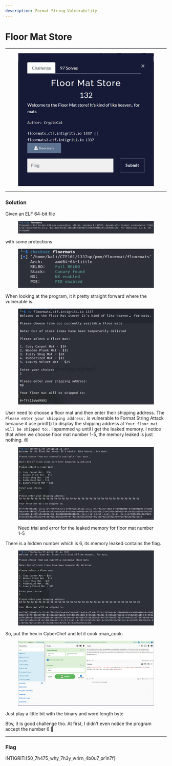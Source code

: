 ```yaml
---
description: Format String Vulnerability
---
```


# Floor Mat Store

***

<figure><img src="../../../.gitbook/assets/image (23).png" alt=""><figcaption></figcaption></figure>

***

### Solution

Given an ELF 64-bit file

<figure><img src="../../../.gitbook/assets/image (1) (1) (1) (1) (1) (1) (1) (1) (1) (1) (1) (1) (1) (1) (1) (1) (1).png" alt=""><figcaption></figcaption></figure>

with some protections

<figure><img src="../../../.gitbook/assets/image (2) (1) (1) (1) (1) (1) (1) (1) (1) (1) (1) (1) (1) (1) (1).png" alt=""><figcaption></figcaption></figure>

When looking at the program, it it pretty straight forward where the vulnerable is.

<figure><img src="../../../.gitbook/assets/image (4) (1) (1) (1) (1) (1) (1) (1) (1) (1) (1).png" alt=""><figcaption></figcaption></figure>

User need to choose a floor mat and then enter their shipping address. The `Please enter your shipping address:` is vulnerable to Format String Attack because it use printf() to display the shipping address at `Your floor mat will be shipped to:`. I spammed `%p` until i get the leaked memory. I notice that when we choose floor mat number 1-5, the memory leaked is just nothing. :cry:

<figure><img src="../../../.gitbook/assets/image (5) (1) (1) (1) (1) (1) (1) (1) (1) (1).png" alt=""><figcaption><p>Need trial and error for the leaked memory for floor mat number 1-5</p></figcaption></figure>

There is a hidden number which is 6, its memory leaked contains the flag.

<figure><img src="../../../.gitbook/assets/image (6) (1) (1) (1) (1) (1) (1) (1) (1).png" alt=""><figcaption></figcaption></figure>

So, put the hex in CyberChef and let it cook :man\_cook:

<figure><img src="../../../.gitbook/assets/image (7) (1) (1) (1) (1) (1) (1) (1).png" alt=""><figcaption></figcaption></figure>

Just play a little bit with the binary and word length byte

Btw, it is good challenge tho. At first, I didn't even notice the program accept the number 6 :rofl:

***

### Flag

INTIGRITI{50\_7h475\_why\_7h3y\_w4rn\_4b0u7\_pr1n7f}
